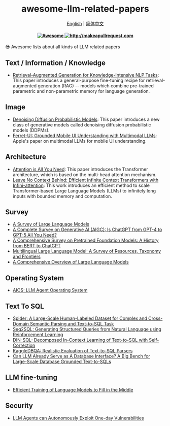 <div align="center">
  <h1 align="center">awesome-llm-related-papers</h1>
  <p>
      <a href="https://github.com/InfiniteAICreations/awesome-llm-related-papers">English</a> | <a href="https://github.com/InfiniteAICreations/awesome-llm-related-papers/blob/main/README.zh_CN.md">简体中文</a>
  </p>

  <h4 align="center">
    <a href="https://awesome.re">
      <img src="https://awesome.re/badge.svg" alt="Awesome" />
    </a>
    <a href="http://makeapullrequest.com">
      <img src="https://img.shields.io/badge/PRs-welcome-brightgreen.svg?style=flat-square" alt="http://makeapullrequest.com" />
    </a>
  </h4>
</div>

😎 Awesome lists about all kinds of LLM related papers

## Text / Information / Knowledge
- [Retrieval-Augmented Generation for Knowledge-Intensive NLP Tasks](https://arxiv.org/abs/2005.11401): This paper introduces a general-purpose fine-tuning recipe for retrieval-augmented generation (RAG) -- models which combine pre-trained parametric and non-parametric memory for language generation.

## Image
- [Denoising Diffusion Probabilistic Models](https://arxiv.org/abs/2006.11239):  This paper introduces a new class of generative models called denoising diffusion probabilistic models (DDPMs).
- [Ferret-UI: Grounded Mobile UI Understanding with Multimodal LLMs](https://arxiv.org/pdf/2404.05719.pdf): Apple's paper on multimodal LLMs for mobile UI understanding.

## Architecture
- [Attention is All You Need](https://arxiv.org/abs/1706.03762): This paper introduces the Transformer architecture, which is based on the multi-head attention mechanism.
- [Leave No Context Behind: Efficient Infinite Context Transformers with Infini-attention](https://arxiv.org/abs/2404.07143): This work introduces an efficient method to scale Transformer-based Large Language Models (LLMs) to infinitely long inputs with bounded memory and computation.

## Survey
- [A Survey of Large Language Models](https://arxiv.org/abs/2303.18223)
- [A Complete Survey on Generative AI (AIGC): Is ChatGPT from GPT-4 to GPT-5 All You Need?](https://arxiv.org/abs/2303.11717)
- [A Comprehensive Survey on Pretrained Foundation Models: A History from BERT to ChatGPT](https://arxiv.org/abs/2302.09419)
- [Multilingual Large Language Model: A Survey of Resources, Taxonomy and Frontiers](https://arxiv.org/abs/2404.04925)
- [A Comprehensive Overview of Large Language Models](https://arxiv.org/abs/2307.06435)

## Operating System
- [AIOS: LLM Agent Operating System](https://arxiv.org/abs/2403.16971)

## Text To SQL
- [Spider: A Large-Scale Human-Labeled Dataset for Complex and Cross-Domain Semantic Parsing and Text-to-SQL Task](https://arxiv.org/abs/1809.08887)
- [Seq2SQL: Generating Structured Queries from Natural Language using Reinforcement Learning](https://arxiv.org/abs/1709.00103)
- [DIN-SQL: Decomposed In-Context Learning of Text-to-SQL with Self-Correction](https://arxiv.org/abs/2304.11015)
- [KaggleDBQA: Realistic Evaluation of Text-to-SQL Parsers](https://arxiv.org/abs/2106.11455)
- [Can LLM Already Serve as A Database Interface? A BIg Bench for Large-Scale Database Grounded Text-to-SQLs](https://arxiv.org/pdf/2305.03111.pdf)

## LLM fine-tuning
- [Efficient Training of Language Models to Fill in the Middle](https://arxiv.org/abs/2207.14255)

## Security
- [LLM Agents can Autonomously Exploit One-day Vulnerabilities](https://arxiv.org/abs/2404.08144v2)
